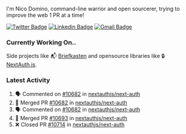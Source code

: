 
I'm Nico Domino, command-line warrior and open sourcerer, trying to improve the web 1 PR at a time!

[![Twitter Badge](https://img.shields.io/badge/-@ndom91-1ca0f1?style=flat-square&labelColor=1ca0f1&logo=twitter&logoColor=white&link=https://twitter.com/ndom91)](https://twitter.com/ndom91) [![Linkedin Badge](https://img.shields.io/badge/-ndom91-blue?style=flat-square&logo=Linkedin&logoColor=white&link=https://www.linkedin.com/in/ndom91/)](https://www.linkedin.com/in/ndom91/) [![Gmail Badge](https://img.shields.io/badge/-yo@ndo.dev-c14438?style=flat-square&logo=mail.ru&logoColor=white&link=mailto:yo@ndo.dev)](mailto:yo@ndo.dev)

### Currently Working On..

Side projects like 📬 [Briefkasten](https://briefkastenhq.com) and opensource libraries like 🔒 [NextAuth.js](https://github.com/nextauthjs/next-auth).

<!--START_SECTION_PROFILE_VIEWS:readme-info-->
<!--END_SECTION_PROFILE_VIEWS:readme-info-->

<!--START_SECTION_DAILY_COMMIT:readme-info-->
<!--END_SECTION_DAILY_COMMIT:readme-info-->

<!--START_SECTION_WEEKLY_COMMIT:readme-info-->
<!--END_SECTION_WEEKLY_COMMIT:readme-info-->

### Latest Activity

<!--START_SECTION:activity-->
1. 🗣 Commented on [#10682](https://github.com/nextauthjs/next-auth/pull/10682#issuecomment-2077248448) in [nextauthjs/next-auth](https://github.com/nextauthjs/next-auth)
2. 🎉 Merged PR [#10682](https://github.com/nextauthjs/next-auth/pull/10682) in [nextauthjs/next-auth](https://github.com/nextauthjs/next-auth)
3. 🗣 Commented on [#10682](https://github.com/nextauthjs/next-auth/pull/10682#issuecomment-2076834273) in [nextauthjs/next-auth](https://github.com/nextauthjs/next-auth)
4. 🎉 Merged PR [#10693](https://github.com/nextauthjs/next-auth/pull/10693) in [nextauthjs/next-auth](https://github.com/nextauthjs/next-auth)
5. ❌ Closed PR [#10714](https://github.com/nextauthjs/next-auth/pull/10714) in [nextauthjs/next-auth](https://github.com/nextauthjs/next-auth)
<!--END_SECTION:activity-->
